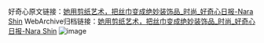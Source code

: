 好奇心原文链接：[她用剪纸艺术，把丝巾变成绝妙装饰品_时尚_好奇心日报-Nara Shin](https://www.qdaily.com/articles/8842.html)
WebArchive归档链接：[她用剪纸艺术，把丝巾变成绝妙装饰品_时尚_好奇心日报-Nara Shin](http://web.archive.org/web/20161016181018/http://www.qdaily.com:80/articles/8842.html)
![image](http://ww3.sinaimg.cn/large/007d5XDply1g3vdx15ul7j30u04thkjl)